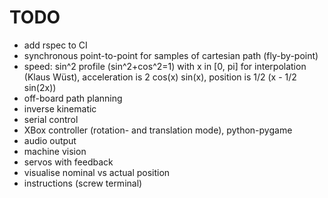# TODO

* add rspec to CI
* synchronous point-to-point for samples of cartesian path (fly-by-point)
* speed: sin^2 profile (sin^2+cos^2=1) with x in [0, pi] for interpolation (Klaus Wüst),
  acceleration is 2 cos(x) sin(x), position is 1/2 (x - 1/2 sin(2x))
* off-board path planning
* inverse kinematic
* serial control
* XBox controller (rotation- and translation mode), python-pygame
* audio output
* machine vision
* servos with feedback
* visualise nominal vs actual position
* instructions (screw terminal)
